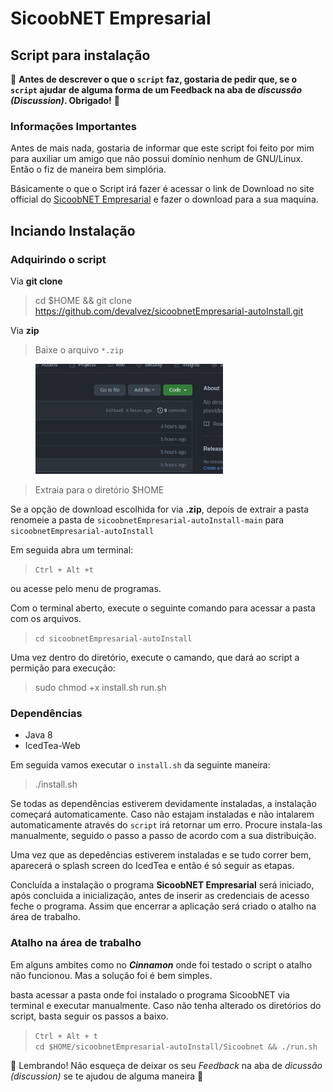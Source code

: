 # SicoobNET Empresarial
## Script para instalação

:rotating_light: **Antes de descrever o que o `script` faz, gostaria de pedir que, se o `script` ajudar de alguma forma de um Feedback na aba de _discussão (Discussion)_. Obrigado!** :rotating_light:

### Informações Importantes
Antes de mais nada, gostaria de informar que este script foi feito por mim para auxiliar um amigo que não possui domínio nenhum de GNU/Linux. Então o fiz de maneira bem simplória.

Básicamente o que o Script irá fazer é acessar o link de Download no site official do [SicoobNET Empresarial]("https://empresarial.sicoobnet.com.br/instalador/") e fazer o download para a sua maquina.

## Inciando Instalação
### Adquirindo o script
Via **git clone**
> cd $HOME && git clone https://github.com/devalvez/sicoobnetEmpresarial-autoInstall.git

Via **zip** 
> Baixe o arquivo `*.zip`

<img src="./images/zip.gif" style="margin-left: 40px; width: 300px;">

> Extraia para o diretório $HOME

Se a opção de download escolhida for via **.zip**, depois de extrair a pasta renomeie a pasta de `sicoobnetEmpresarial-autoInstall-main` para `sicoobnetEmpresarial-autoInstall`

Em seguida abra um terminal:

>`Ctrl + Alt +t`

ou acesse pelo menu de programas.

Com o terminal aberto, execute o seguinte comando para acessar a pasta com os arquivos.

> `cd sicoobnetEmpresarial-autoInstall`

Uma vez dentro do diretório, execute o camando, que dará ao script a permição para execução:

> sudo chmod +x install.sh run.sh


### Dependências

* Java 8
* IcedTea-Web

Em seguida vamos executar o `install.sh` da seguinte maneira:
> ./install.sh


Se todas as dependências estiverem devidamente instaladas, a instalação começará automaticamente. Caso não estajam instaladas e não intalarem automaticamente através do `script` irá retornar um erro. Procure instala-las manualmente, seguido o passo a passo de acordo com a sua distribuição.

Uma vez que as depedências estiverem instaladas e se tudo correr bem, aparecerá o splash screen do IcedTea e então é só seguir as etapas.

Concluída a instalação o programa **SicoobNET Empresarial** será iniciado, após concluida a inicialização, antes de inserir as credenciais de acesso feche o programa. Assim que encerrar a aplicação será criado o atalho na área de trabalho.

### Atalho na área de trabalho
Em alguns ambites como no ***Cinnamon*** onde foi testado o script o atalho não funcionou. Mas a solução foi é bem simples.

basta acessar a pasta onde foi instalado o programa SicoobNET via terminal e executar manualmente. Caso não tenha alterado os diretórios do script, basta seguir os passos a baixo.

> `Ctrl + Alt + t` <br>
> `cd $HOME/sicoobnetEmpresarial-autoInstall/Sicoobnet && ./run.sh`

:rotating_light: Lembrando! Não esqueça de deixar os seu _Feedback_ na aba de _dicussão (discussion)_ se te ajudou de alguma maneira :rotating_light:
